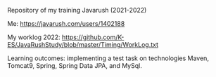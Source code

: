 Repository of my training Javarush (2021-2022)

Me: https://javarush.com/users/1402188

My worklog 2022: https://github.com/K-ES/JavaRushStudy/blob/master/Timing/WorkLog.txt

Learning outcomes: implementing a test task on technologies Maven, Tomcat9, Spring, Spring Data JPA, and MySql.
